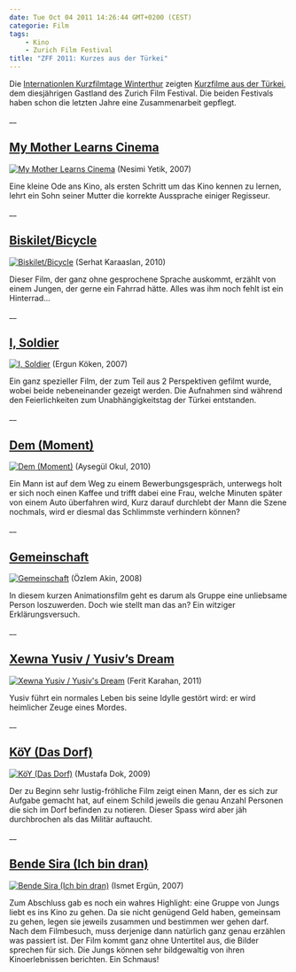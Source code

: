 ```yaml
---
date: Tue Oct 04 2011 14:26:44 GMT+0200 (CEST)
categorie: Film
tags: 
    - Kino
    - Zurich Film Festival
title: "ZFF 2011: Kurzes aus der Türkei"
---
```



Die [Internationlen Kurzfilmtage
Winterthur](http://www.kurzfilmtage.ch/) zeigten [Kurzfilme aus der
Türkei](http://www.zurichfilmfestival.org/de//filme/3025/kurzes-aus-der-turkei/),
dem diesjährigen Gastland des Zurich Film Festival. Die beiden Festivals
haben schon die letzten Jahre eine Zusammenarbeit gepflegt.

\_\_

[My Mother Learns Cinema](http://www.imdb.com/title/tt0984004/)
---------------------------------------------------------------

[![My Mother Learns
Cinema](http://media.tumblr.com/tumblr_lsjev5EprV1qa2z4q.jpg "My Mother Learns Cinema")](http://www.imdb.com/title/tt0984004/)
(Nesimi Yetik, 2007)

Eine kleine Ode ans Kino, als ersten Schritt um das Kino kennen zu
lernen, lehrt ein Sohn seiner Mutter die korrekte Aussprache einiger
Regisseur.

\_\_

[Biskilet/Bicycle](http://vimeo.com/24874194)
---------------------------------------------

[![Biskilet/Bicycle](http://media.tumblr.com/tumblr_lsjgmehJbe1qa2z4q.jpg "Biskilet/Bicycle")](http://vimeo.com/24874194)
(Serhat Karaaslan, 2010)

Dieser Film, der ganz ohne gesprochene Sprache auskommt, erzählt von
einem Jungen, der gerne ein Fahrrad hätte. Alles was ihm noch fehlt ist
ein Hinterrad…

\_\_

[I, Soldier](http://i-soldier-the-flag.blogspot.com/)
-----------------------------------------------------

[![I,
Soldier](http://media.tumblr.com/tumblr_lsjg6dBuRs1qa2z4q.png "I, Soldier")](http://i-soldier-the-flag.blogspot.com/)
(Ergun Köken, 2007)

Ein ganz spezieller Film, der zum Teil aus 2 Perspektiven gefilmt wurde,
wobei beide nebeneinander gezeigt werden. Die Aufnahmen sind während den
Feierlichkeiten zum Unabhängigkeitstag der Türkei entstanden.

\_\_

[Dem (Moment)](https://www.facebook.com/pages/DEM-MOMENT/139449276104220?sk=info)
---------------------------------------------------------------------------------

[![Dem
(Moment)](http://media.tumblr.com/tumblr_lsjh5zqJdl1qa2z4q.png "Dem (Moment)")](https://www.facebook.com/pages/DEM-MOMENT/139449276104220?sk=info)
(Aysegül Okul, 2010)

Ein Mann ist auf dem Weg zu einem Bewerbungsgespräch, unterwegs holt er
sich noch einen Kaffee und trifft dabei eine Frau, welche Minuten später
von einem Auto überfahren wird, Kurz darauf durchlebt der Mann die Szene
nochmals, wird er diesmal das Schlimmste verhindern können?

\_\_

[Gemeinschaft](http://www.madebyozlemakin.com/2009/05/gemeinschaft.html)
------------------------------------------------------------------------

[![Gemeinschaft](http://media.tumblr.com/tumblr_lsjig5oDS01qa2z4q.jpg "Gemeinschaft")](http://www.madebyozlemakin.com/2009/05/gemeinschaft.html)
(Özlem Akin, 2008)

In diesem kurzen Animationsfilm geht es darum als Gruppe eine unliebsame
Person loszuwerden. Doch wie stellt man das an? Ein witziger
Erklärungsversuch.

\_\_

[Xewna Yusiv / Yusiv’s Dream](http://www.feritkarahan.com/en/#/filmography/movies)
----------------------------------------------------------------------------------

[![Xewna Yusiv / Yusiv's
Dream](http://media.tumblr.com/tumblr_lsjjulojfy1qa2z4q.png "Xewna Yusiv  / Yusiv's Dream")](http://www.feritkarahan.com/en/#/filmography/movies)
(Ferit Karahan, 2011)

Yusiv führt ein normales Leben bis seine Idylle gestört wird: er wird
heimlicher Zeuge eines Mordes.

\_\_

[KöY (Das Dorf)](http://www.imdb.com/title/tt1515847/)
------------------------------------------------------

[![KöY (Das
Dorf)](http://media.tumblr.com/tumblr_lsjiaxZetH1qa2z4q.jpg "KöY (Das Dorf)")](http://www.imdb.com/title/tt1515847/)
(Mustafa Dok, 2009)

Der zu Beginn sehr lustig-fröhliche Film zeigt einen Mann, der es sich
zur Aufgabe gemacht hat, auf einem Schild jeweils die genau Anzahl
Personen die sich im Dorf befinden zu notieren. Dieser Spass wird aber
jäh durchbrochen als das Militär auftaucht.

\_\_

[Bende Sira (Ich bin dran)](http://www.distantdreams.de/filme/bende-sira-ich-bin-dran)
--------------------------------------------------------------------------------------

[![Bende Sira (Ich bin
dran)](http://media.tumblr.com/tumblr_lsjhzyzddN1qa2z4q.jpg "Bende Sira (Ich bin dran)")](http://www.distantdreams.de/filme/bende-sira-ich-bin-dran)
(Ismet Ergün, 2007)

Zum Abschluss gab es noch ein wahres Highlight: eine Gruppe von Jungs
liebt es ins Kino zu gehen. Da sie nicht genügend Geld haben, gemeinsam
zu gehen, legen sie jeweils zusammen und bestimmen wer gehen darf. Nach
dem Filmbesuch, muss derjenige dann natürlich ganz genau erzählen was
passiert ist. Der Film kommt ganz ohne Untertitel aus, die Bilder
sprechen für sich. Die Jungs können sehr bildgewaltig von ihren
Kinoerlebnissen berichten. Ein Schmaus!

